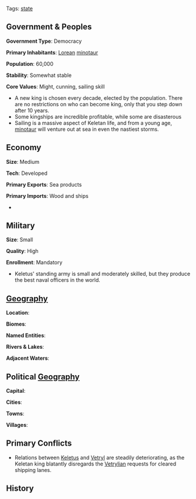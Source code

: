 Tags: [state](States)

## Government & Peoples

**Government Type**: Democracy

**Primary Inhabitants**: [Lorean](Lorean) [minotaur](Minotaur)

**Population**: 60,000

**Stability**: Somewhat stable

**Core Values**: Might, cunning, sailing skill

- A new king is chosen every decade, elected by the population. There are no restrictions on who can become king, only that you step down after 10 years.
- Some kingships are incredible profitable, while some are disasterous
- Sailing is a massive aspect of Keletan life, and from a young age, [minotaur](Minotaur) will venture out at sea in even the nastiest storms.


## Economy

**Size**: Medium

**Tech**: Developed

**Primary Exports**: Sea products

**Primary Imports**: Wood and ships

- 


## Military

**Size**: Small

**Quality**: High

**Enrollment**: Mandatory

- Keletus' standing army is small and moderately skilled, but they produce the best naval officers in the world.


## [Geography](Geography)

**Location**: 

**Biomes**: 

**Named Entities**:

**Rivers & Lakes**: 

**Adjacent Waters**: 


## Political [Geography](Geography)

**Capital**: 

**Cities**: 

**Towns**: 

**Villages**: 


## Primary Conflicts

- Relations between [Keletus](Keletus) and [Vetryl](Vetryl) are steadily deteriorating, as the Keletan king blatantly disregards the [Vetrylian](Vetryl) requests for cleared shipping lanes.


## History

